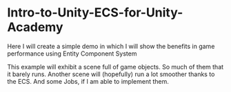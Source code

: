 # Intro-to-Unity-ECS-for-Unity-Academy

Here I will create a simple demo in which I will show the benefits in game performance using Entity Component System

This example will exhibit a scene full of game objects. So much of them that it barely runs. Another scene will (hopefully) run a lot smoother thanks to the ECS. And some Jobs, if I am able to implement them.
